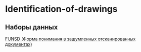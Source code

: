 # Identification-of-drawings

## Наборы данных

[FUNSD (Форма понимания в зашумленных отсканированных документах)](https://guillaumejaume.github.io/FUNSD/index.html)
